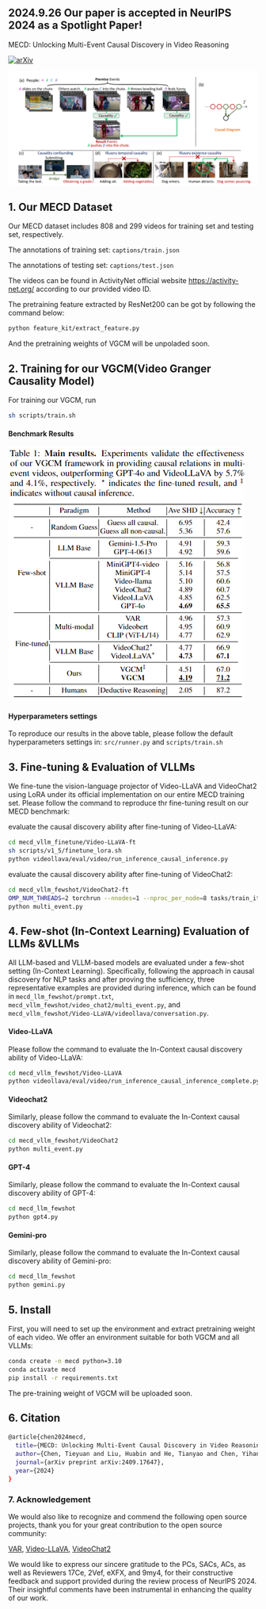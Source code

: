 ## 2024.9.26 Our paper is accepted in NeurIPS 2024 as a Spotlight Paper!
MECD: Unlocking Multi-Event Causal Discovery in Video Reasoning

[![arXiv](https://img.shields.io/badge/Arxiv-2409.17647-b31b1b.svg?logo=arXiv)](https://arxiv.org/abs/2409.17647) <br>

![Image 1](main_mecd.png)

## 1. Our MECD Dataset
Our MECD dataset includes 808 and 299 videos for training set and testing set, respectively.

The annotations of training set: `captions/train.json` 

The annotations of testing set:  `captions/test.json` 

The videos can be found in ActivityNet official website https://activity-net.org/ according to our provided video ID.

The pretraining feature extracted by ResNet200 can be got by following the command below:
```bash
python feature_kit/extract_feature.py
```
And the pretraining weights of VGCM will be unpoladed soon.
## 2. Training for our VGCM(Video Granger Causality Model)
For training our VGCM, run 
```bash 
sh scripts/train.sh 
```
#### Benchmark Results 
![Image 1](main.png)

#### Hyperparameters settings
To reproduce our results in the above table, please follow the default hyperparameters settings in: `src/runner.py` and `scripts/train.sh`

## 3. Fine-tuning & Evaluation of VLLMs
We fine-tune the vision-language projector of Video-LLaVA and VideoChat2 using LoRA under its official implementation on our entire MECD training set. 
Please follow the command to reproduce thr fine-tuning result on our MECD benchmark:

evaluate the causal discovery ability after fine-tuning of Video-LLaVA:
```bash
cd mecd_vllm_finetune/Video-LLaVA-ft
sh scripts/v1_5/finetune_lora.sh 
python videollava/eval/video/run_inference_causal_inference.py
```
evaluate the causal discovery ability after fine-tuning of VideoChat2:
```bash
cd mecd_vllm_fewshot/VideoChat2-ft
OMP_NUM_THREADS=2 torchrun --nnodes=1 --nproc_per_node=8 tasks/train_it.py ./scripts/videochat_mistral/config_7b_stage3.py
python multi_event.py
```
## 4. Few-shot (In-Context Learning) Evaluation of LLMs &VLLMs
All LLM-based and VLLM-based models are evaluated under a few-shot setting (In-Context Learning). 
Specifically, following the approach in causal discovery for NLP tasks and after proving the sufficiency, 
three representative examples are provided during inference, which can be found in `mecd_llm_fewshot/prompt.txt`, `mecd_vllm_fewshot/video_chat2/multi_event.py`, 
and `mecd_vllm_fewshot/Video-LLaVA/videollava/conversation.py`. 
#### Video-LLaVA
Please follow the command to evaluate the In-Context causal discovery ability of Video-LLaVA:
```bash
cd mecd_vllm_fewshot/Video-LLaVA
python videollava/eval/video/run_inference_causal_inference_complete.py
```
#### Videochat2
Similarly, please follow the command to evaluate the In-Context causal discovery ability of Videochat2:
```bash
cd mecd_vllm_fewshot/VideoChat2
python multi_event.py
```
#### GPT-4
Similarly, please follow the command to evaluate the In-Context causal discovery ability of GPT-4:
```bash
cd mecd_llm_fewshot
python gpt4.py
```
#### Gemini-pro
Similarly, please follow the command to evaluate the In-Context causal discovery ability of Gemini-pro:
```bash
cd mecd_llm_fewshot
python gemini.py
```

## 5. Install
First, you will need to set up the environment and extract pretraining weight of each video.
We offer an environment suitable for both VGCM and all VLLMs:
```bash
conda create -n mecd python=3.10
conda activate mecd
pip install -r requirements.txt
```
The pre-training weight of VGCM will be uploaded soon.

## 6. Citation
```bash
@article{chen2024mecd,
  title={MECD: Unlocking Multi-Event Causal Discovery in Video Reasoning},
  author={Chen, Tieyuan and Liu, Huabin and He, Tianyao and Chen, Yihang and Gan, Chaofan and Ma, Xiao and Zhong, Cheng and Zhang, Yang and Wang, Yingxue and Lin, Hui and others},
  journal={arXiv preprint arXiv:2409.17647},
  year={2024}
}
```

### 7. Acknowledgement
We would also like to recognize and commend the following open source projects, thank you for your great contribution to the open source community:


[VAR](https://github.com/leonnnop/VAR), [Video-LLaVA](https://github.com/PKU-YuanGroup/Video-LLaVA), [VideoChat2](https://github.com/OpenGVLab/Ask-Anything)

We would like to express our sincere gratitude to the PCs, SACs, ACs, as well as Reviewers 17Ce, 2Vef, eXFX, and 9my4, for their constructive feedback and support provided during the review process of NeurIPS 2024. Their insightful comments have been instrumental in enhancing the quality of our work.